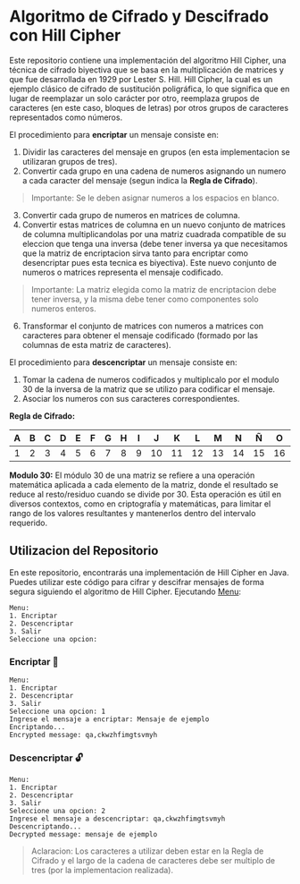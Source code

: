 # Algoritmo de Cifrado y Descifrado con Hill Cipher
Este repositorio contiene una implementación del algoritmo Hill Cipher, una técnica de cifrado biyectiva que se basa en la multiplicación de matrices y que fue desarrollada en 1929 por Lester S. Hill. Hill Cipher, la cual es un ejemplo clásico de cifrado de sustitución poligráfica, lo que significa que en lugar de reemplazar un solo carácter por otro, reemplaza grupos de caracteres (en este caso, bloques de letras) por otros grupos de caracteres representados como números.

El procedimiento para **encriptar** un mensaje consiste en:

1. Dividir las caracteres del mensaje en grupos (en esta implementacion se utilizaran grupos de tres).
2. Convertir cada grupo en una cadena de numeros asignando un numero a cada caracter del mensaje (segun indica la **Regla de Cifrado**).

> Importante: Se le deben asignar numeros a los espacios en blanco.

3. Convertir cada grupo de numeros en matrices de columna.
4. Convertir estas matrices de columna en un nuevo conjunto de matrices de columna multiplicandolas por una matriz cuadrada compatible de su eleccion que tenga una inversa (debe tener inversa ya que necesitamos que la matriz de encriptacion sirva tanto para encriptar como desencriptar pues esta tecnica es biyectiva). Este nuevo conjunto de numeros o matrices representa el mensaje codificado.

> Importante: La matriz elegida como la matriz de encriptacion debe tener inversa, y la misma debe tener como componentes solo numeros enteros.

6. Transformar el conjunto de matrices con numeros a matrices con caracteres para obtener el mensaje codificado (formado por las columnas de esta matriz de caracteres).

El procedimiento para **descencriptar** un mensaje consiste en:
1. Tomar la cadena de numeros codificados y multiplıcalo por el modulo 30 de la inversa de la matriz que se utilizo para codificar el mensaje.
2. Asociar los numeros con sus caracteres correspondientes.

**Regla de Cifrado:**

| A | B | C | D | E | F | G | H | I | J | K | L | M | N | Ñ | O | P | Q | R | S | T | U | V | W | X | Y | Z | Espacio | . | , |
| :--: | :--: | :--: | :--: | :--: | :--: | :--: | :--: | :--: | :--: | :--: | :--: | :--: | :--: | :--: | :--: | :--: | :--: | :--: | :--: | :--: | :--: | :--: | :--: | :--: | :--: | :--: | :--: | :--: | :--: |
| 1 | 2 | 3 | 4 | 5 | 6 | 7 | 8 | 9 | 10 | 11 | 12 | 13 | 14 | 15 | 16 | 17 | 18 | 19 | 20 | 21 | 22 | 23 | 24 | 25 | 26 | 27 | 28 | 29 | 30 |

 **Modulo 30:** El módulo 30 de una matriz se refiere a una operación matemática aplicada a cada elemento de la matriz, donde el resultado se reduce al resto/residuo cuando se divide por 30. Esta operación es útil en diversos contextos, como en criptografía y matemáticas, para limitar el rango de los valores resultantes y mantenerlos dentro del intervalo requerido.

## Utilizacion del Repositorio
En este repositorio, encontrarás una implementación de Hill Cipher en Java. Puedes utilizar este código para cifrar y descifrar mensajes de forma segura siguiendo el algoritmo de Hill Cipher. 
Ejecutando [Menu](https://github.com/gonblas/Hill_Cypher_Algorithm/blob/main/Menu.java):
```
Menu:
1. Encriptar
2. Descencriptar
3. Salir
Seleccione una opcion: 
```

### Encriptar 🔏
```
Menu:
1. Encriptar
2. Descencriptar
3. Salir
Seleccione una opcion: 1
Ingrese el mensaje a encriptar: Mensaje de ejemplo
Encriptando...
Encrypted message: qa,ckwzhfimgtsvmyh
```

### Descencriptar 🔓

```
Menu:
1. Encriptar
2. Descencriptar
3. Salir
Seleccione una opcion: 2
Ingrese el mensaje a descencriptar: qa,ckwzhfimgtsvmyh
Descencriptando...
Decrypted message: mensaje de ejemplo
```

> Aclaracion: Los caracteres a utilizar deben estar en la Regla de Cifrado y el largo de la cadena de caracteres debe ser multiplo de tres (por la implementacion realizada).






